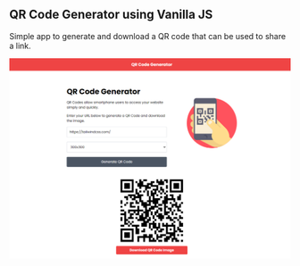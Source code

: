 ## QR Code Generator using Vanilla JS

Simple app to generate and download a QR code that can be used to share a link.

<img src="img/mockup.png">

